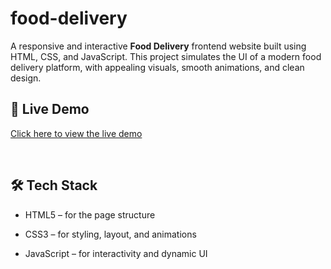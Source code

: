 # food-delivery
A responsive and interactive **Food Delivery** frontend website built using HTML, CSS, and JavaScript. This project simulates the UI of a modern food delivery platform, with appealing visuals, smooth animations, and clean design.

## 🚀 Live Demo
[ Click here to view the live demo](https://shorty-huddybuddy.github.io/food-delivery/)

<br>

## 🛠️ Tech Stack

- HTML5 – for the page structure

- CSS3 – for styling, layout, and animations

- JavaScript – for interactivity and dynamic UI
